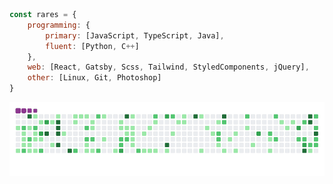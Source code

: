 ```javascript
const rares = {
    programming: {
        primary: [JavaScript, TypeScript, Java],
        fluent: [Python, C++]
    },
    web: [React, Gatsby, Scss, Tailwind, StyledComponents, jQuery],
    other: [Linux, Git, Photoshop]
}
```

![snake gif](https://github.com/ra-res/ra-res/blob/output/github-contribution-grid-snake.gif)

<!--
**ra-res/ra-res** is a ✨ _special_ ✨ repository because its `README.md` (this file) appears on your GitHub profile.

Here are some ideas to get you started:

- 🔭 I’m currently working on ...
- 🌱 I’m currently learning ...
- 👯 I’m looking to collaborate on ...
- 🤔 I’m looking for help with ...
- 💬 Ask me about ...
- 📫 How to reach me: ...
- 😄 Pronouns: ...
- ⚡ Fun fact: ...
-->
